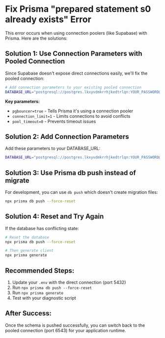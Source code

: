 # Fix Prisma "prepared statement s0 already exists" Error

This error occurs when using connection poolers (like Supabase) with Prisma. Here are the solutions:

## Solution 1: Use Connection Parameters with Pooled Connection

Since Supabase doesn't expose direct connections easily, we'll fix the pooled connection:

```bash
# Add connection parameters to your existing pooled connection
DATABASE_URL="postgresql://postgres.lkxyvdmkrrhjkedtrlqn:YOUR_PASSWORD@aws-1-eu-north-1.pooler.supabase.com:6543/postgres?pgbouncer=true&connection_limit=1&pool_timeout=0"
```

**Key parameters:**

- `pgbouncer=true` - Tells Prisma it's using a connection pooler
- `connection_limit=1` - Limits connections to avoid conflicts
- `pool_timeout=0` - Prevents timeout issues

## Solution 2: Add Connection Parameters

Add these parameters to your DATABASE_URL:

```bash
DATABASE_URL="postgresql://postgres.lkxyvdmkrrhjkedtrlqn:YOUR_PASSWORD@aws-1-eu-north-1.pooler.supabase.com:5432/postgres?pgbouncer=true&connection_limit=1"
```

## Solution 3: Use Prisma db push instead of migrate

For development, you can use `db push` which doesn't create migration files:

```bash
npx prisma db push --force-reset
```

## Solution 4: Reset and Try Again

If the database has conflicting state:

```bash
# Reset the database
npx prisma db push --force-reset

# Then generate client
npx prisma generate
```

## Recommended Steps:

1. Update your `.env` with the direct connection (port 5432)
2. Run `npx prisma db push --force-reset`
3. Run `npx prisma generate`
4. Test with your diagnostic script

## After Success:

Once the schema is pushed successfully, you can switch back to the pooled connection (port 6543) for your application runtime.
